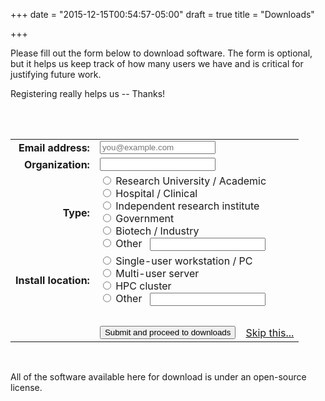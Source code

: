 +++
date = "2015-12-15T00:54:57-05:00"
draft = true
title = "Downloads"

+++

<div id="registered">

Please fill out the form below to download software. The form is optional, but
it helps us keep track of how many users we have and is critical for justifying future work.

Registering really helps us -- Thanks!

<br/>

<br/>

<form id="download_form">
<table class="download_form">
	<tr><td align="right"><b>Email address:</b></td><td colspan="2"><input type="text" name="email" placeholder="you@example.com"/></td></tr>
	<tr><td align="right"><b>Organization:</b></td><td colspan="2"><input type="text" name="org"/></td></tr>
	<tr><td align="right"><b>Type:</b></td><td colspan="2">
		<input type="radio" name="orgtype" value="academia"> Research University / Academic</input><br/>
		<input type="radio" name="orgtype" value="clinical"> Hospital / Clinical</input><br/>
		<input type="radio" name="orgtype" value="institute"> Independent research institute</input><br/>
		<input type="radio" name="orgtype" value="govt"> Government</input><br/>
		<input type="radio" name="orgtype" value="industry"> Biotech / Industry</input><br/>
		<input type="radio" name="orgtype" value="other"> Other</input> &nbsp; <input type="text" name="orgtype_other" class="small_input"/>
	</td></tr>
	<tr><td align="right"><b>Install location:</b></td><td colspan="2">
		<input type="radio" name="installtype" value="workstation"> Single-user workstation / PC</input><br/>
		<input type="radio" name="installtype" value="server"> Multi-user server</input><br/>
		<input type="radio" name="installtype" value="cluster"> HPC cluster</input><br/>
		<input type="radio" name="installtype" value="other"> Other</input> &nbsp; <input type="text" name="installtype_other" class="small_input"/>
	</td></tr>
	<tr><td>&nbsp;</td></tr>
	<tr><td></td><td><input type="submit" value="Submit and proceed to downloads" class="btn btn-primary"/></td><td align="right"><a href="/downloads/direct" class="btn" id="skip_register" onclick="return are_you_sure();">Skip this...</a></td></tr>
</table>
</form>

<br/>

All of the software available here for download is under an open-source license.

</div>